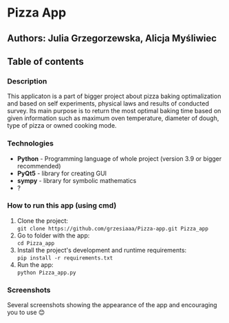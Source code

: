 # Pizza App
## Authors: Julia Grzegorzewska, Alicja Myśliwiec
## Table of contents

### Description
This applicaton is a part of bigger project about pizza baking optimalization and based on self experiments, physical laws and results of conducted survey. 
Its main purpose is to return the most optimal baking time based on given information such as maximum oven temperature, diameter of dough, type of pizza or owned cooking mode. 

### Technologies
- **Python** - Programming language of whole project (version 3.9 or bigger recommended)
- **PyQt5** - library for creating GUI
- **sympy** - library for symbolic mathematics
- ?

### How to run this app (using cmd)
1. Clone the project: \
`git clone https://github.com/grzesiaaa/Pizza-app.git Pizza_app`
2. Go to folder with the app:\
`cd Pizza_app `
3. Install the project's development and runtime requirements:\
`pip install -r requirements.txt`
4. Run the app:\
`python Pizza_app.py`

### Screenshots
Several screenshots showing the appearance of the app and encouraging you to use :blush:

